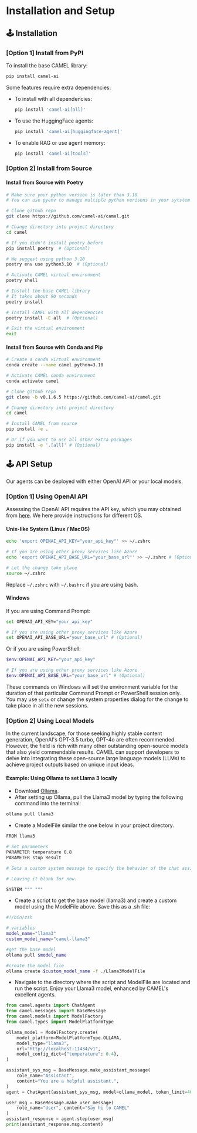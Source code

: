 # Installation and Setup
## 🕹 Installation

### [Option 1] Install from PyPI
To install the base CAMEL library:
```bash
pip install camel-ai
```
Some features require extra dependencies:
- To install with all dependencies:
    ```bash
    pip install 'camel-ai[all]'
    ```
- To use the HuggingFace agents:
    ```bash
    pip install 'camel-ai[huggingface-agent]'
    ```
- To enable RAG or use agent memory:
    ```bash
    pip install 'camel-ai[tools]'
    ```

### [Option 2] Install from Source
#### Install from Source with Poetry
```bash
# Make sure your python version is later than 3.10
# You can use pyenv to manage multiple python verisons in your sytstem

# Clone github repo
git clone https://github.com/camel-ai/camel.git

# Change directory into project directory
cd camel

# If you didn't install peotry before
pip install poetry  # (Optional)

# We suggest using python 3.10
poetry env use python3.10  # (Optional)

# Activate CAMEL virtual environment
poetry shell

# Install the base CAMEL library
# It takes about 90 seconds
poetry install

# Install CAMEL with all dependencies
poetry install -E all  # (Optional)

# Exit the virtual environment
exit
```

#### Install from Source with Conda and Pip
```bash
# Create a conda virtual environment
conda create --name camel python=3.10

# Activate CAMEL conda environment
conda activate camel

# Clone github repo
git clone -b v0.1.6.5 https://github.com/camel-ai/camel.git

# Change directory into project directory
cd camel

# Install CAMEL from source
pip install -e .

# Or if you want to use all other extra packages
pip install -e '.[all]' # (Optional)
```


## 🕹 API Setup
Our agents can be deployed with either OpenAI API or your local models.

### [Option 1] Using OpenAI API
Assessing the OpenAI API requires the API key, which you may obtained from [here](https://platform.openai.com/account/api-keys). We here provide instructions for different OS.

#### Unix-like System (Linux / MacOS)
```bash
echo 'export OPENAI_API_KEY="your_api_key"' >> ~/.zshrc

# If you are using other proxy services like Azure
echo 'export OPENAI_API_BASE_URL="your_base_url"' >> ~/.zshrc # (Optional)

# Let the change take place
source ~/.zshrc
```

Replace `~/.zshrc` with `~/.bashrc` if you are using bash.

#### Windows
If you are using Command Prompt:
```bash
set OPENAI_API_KEY="your_api_key"

# If you are using other proxy services like Azure
set OPENAI_API_BASE_URL="your_base_url" # (Optional)
```
Or if you are using PowerShell:
```powershell
$env:OPENAI_API_KEY="your_api_key"

# If you are using other proxy services like Azure
$env:OPENAI_API_BASE_URL="your_base_url" # (Optional)
```
These commands on Windows will set the environment variable for the duration of that particular Command Prompt or PowerShell session only. You may use `setx` or change the system properties dialog for the change to take place in all the new sessions.


### [Option 2] Using Local Models
In the current landscape, for those seeking highly stable content generation, OpenAI's GPT-3.5 turbo,  GPT-4o are often recommended. However, the field is rich with many other outstanding open-source models that also yield commendable results. CAMEL can support developers to delve into integrating these open-source large language models (LLMs) to achieve project outputs based on unique input ideas.

#### Example: Using Ollama to set Llama 3 locally

- Download [Ollama](https://ollama.com/download).
- After setting up Ollama, pull the Llama3 model by typing the following command into the terminal:
```bash
ollama pull llama3
```
- Create a ModelFile similar the one below in your project directory.
```bash
FROM llama3

# Set parameters
PARAMETER temperature 0.8
PARAMETER stop Result

# Sets a custom system message to specify the behavior of the chat assistant

# Leaving it blank for now.

SYSTEM """ """
```
- Create a script to get the base model (llama3) and create a custom model using the ModelFile above. Save this as a .sh file:
```bash
#!/bin/zsh

# variables
model_name="llama3"
custom_model_name="camel-llama3"

#get the base model
ollama pull $model_name

#create the model file
ollama create $custom_model_name -f ./Llama3ModelFile
```
- Navigate to the directory where the script and ModelFile are located and run the script. Enjoy your Llama3 model, enhanced by CAMEL's excellent agents.
```python
from camel.agents import ChatAgent
from camel.messages import BaseMessage
from camel.models import ModelFactory
from camel.types import ModelPlatformType

ollama_model = ModelFactory.create(
    model_platform=ModelPlatformType.OLLAMA,
    model_type="llama3",
    url="http://localhost:11434/v1",
    model_config_dict={"temperature": 0.4},
)

assistant_sys_msg = BaseMessage.make_assistant_message(
    role_name="Assistant",
    content="You are a helpful assistant.",
)
agent = ChatAgent(assistant_sys_msg, model=ollama_model, token_limit=4096)

user_msg = BaseMessage.make_user_message(
    role_name="User", content="Say hi to CAMEL"
)
assistant_response = agent.step(user_msg)
print(assistant_response.msg.content)
```

